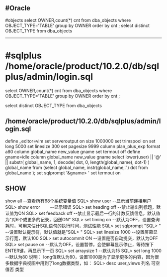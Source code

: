 #Oracle 
---
#objects
    select OWNER,count(*) cnt from dba_objects 
    where  OBJECT_TYPE='TABLE' group by OWNER order by cnt ;
    select distinct OBJECT_TYPE from dba_objects 




---
#sqlplus
/home/oracle/product/10.2.0/db/sqlplus/admin/login.sql
=======



select OWNER,count(*) cnt from dba_objects 
where  OBJECT_TYPE='TABLE'
group by OWNER order by cnt ;

select distinct OBJECT_TYPE from dba_objects 





## /home/oracle/product/10.2.0/db/sqlplus/admin/login.sql
define _editor=vim
set serveroutput on size 1000000
set trimspool on
set long 5000
set linesize 300
set pagesize 9999
column plan_plus_exp format a80
column global_name new_value gname
set termout off
define gname=idle
column global_name new_value gname
select lower(user) || '@' || substr( global_name, 1, decode( dot, 0, length(global_name), dot-1) ) global_name
  from (select global_name, instr(global_name,'.') dot from global_name );
set sqlprompt '&gname> '
set termout on

## SHOW
show all --查看所有68个系统变量值 
SQL> show user --显示当前连接用户 
SQL> show error　　 --显示错误 
SQL> set heading off --禁止输出列标题，默认值为ON 
SQL> set feedback off --禁止显示最后一行的计数反馈信息，默认值为"对6个或更多的记录，回送ON"
SQL> set timing on --默认为OFF，设置查询耗时，可用来估计SQL语句的执行时间，测试性能 
SQL> set sqlprompt "SQL> " --设置默认提示符，默认值就是"SQL> " 
SQL> set linesize 1000 --设置屏幕显示行宽，默认100 
SQL> set autocommit ON --设置是否自动提交，默认为OFF 
SQL> set pause on --默认为OFF，设置暂停，会使屏幕显示停止，等待按下ENTER键，再显示下一页 
SQL> set arraysize 1 --默认为15 
SQL> set long 1000 --默认为80 
说明： long值默认为80，设置1000是为了显示更多的内容，因为很多数据字典视图中用到了long数据类型，如： 
SQL> desc user_views 
列名 可空值否 类型 

